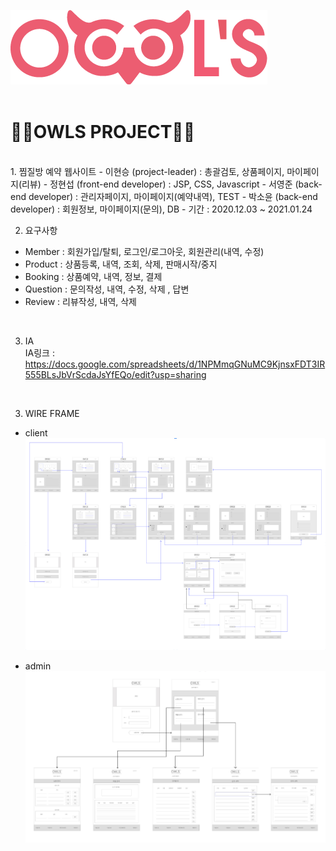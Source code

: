 ![로고](./owlsLogo.png)<br><br>
<h1>🦉🦉OWLS PROJECT🦉🦉</h1>
<br>
1. 찜질방 예약 웹사이트
  - 이현승 (project-leader) : 총괄검토, 상품페이지, 마이페이지(리뷰)
  - 정현섭 (front-end developer) : JSP, CSS, Javascript
  - 서영준 (back-end developer) : 관리자페이지, 마이페이지(예약내역), TEST
  - 박소윤 (back-end developer) : 회원정보, 마이페이지(문의), DB
  - 기간 : 2020.12.03 ~ 2021.01.24  
  <br>
  
2. 요구사항
  - Member : 회원가입/탈퇴, 로그인/로그아웃, 회원관리(내역, 수정)
  - Product : 상품등록, 내역, 조회, 삭제, 판매시작/중지
  - Booking : 상품예약, 내역, 정보, 결제
  - Question : 문의작성, 내역, 수정, 삭제 , 답변
  - Review : 리뷰작성, 내역, 삭제
  <br>
  
3. IA<br>
  IA링크 : <https://docs.google.com/spreadsheets/d/1NPMmqGNuMC9KjnsxFDT3IR555BLsJbVrScdaJsYfEQo/edit?usp=sharing>
  <br>
  
3. WIRE FRAME<br>
  - client<br>
  ![와이어프레임](./wireframe.PNG)<br>
  
  - admin<br>
  ![와이어프레임2](./wireframe2.PNG)<br>
  <br>
